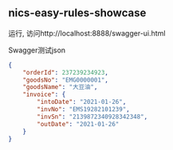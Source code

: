 ## nics-easy-rules-showcase

运行, 访问http://localhost:8888/swagger-ui.html

Swagger测试json
```json
{
    "orderId": 237239234923,
    "goodsNo": "EMG0000001",
    "goodsName": "大豆油",
    "invoice": {
        "intoDate": "2021-01-26",
        "invNo": "EMS19282101239",
        "invSn": "2139872340928342348",
        "outDate": "2021-01-26"
    }
}
```

